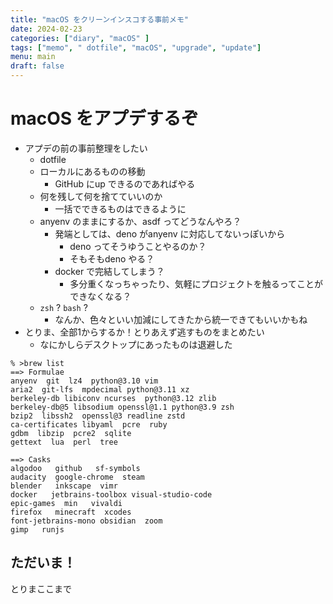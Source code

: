 ```yaml
---
title: "macOS をクリーンインスコする事前メモ"
date: 2024-02-23
categories: ["diary", "macOS" ]
tags: ["memo", " dotfile", "macOS", "upgrade", "update"]
menu: main
draft: false
---
```


# macOS をアプデするぞ

- アプデの前の事前整理をしたい
  - dotfile
  - ローカルにあるものの移動
    - GitHub にup できるのであればやる
  - 何を残して何を捨てていいのか
    - 一括でできるものはできるように
  - anyenv のままにするか、asdf ってどうなんやろ？
    - 発端としては、deno がanyenv に対応してないっぽいから
      - deno ってそうゆうことやるのか？
      - そもそもdeno やる？
    - docker で完結してしまう？
      - 多分重くなっちゃったり、気軽にプロジェクトを触るってことができなくなる？
  - `zsh` ? `bash` ?
    - なんか、色々といい加減にしてきたから統一できてもいいかもね
- とりま、全部1からするか！とりあえず逃すものをまとめたい
  - なにかしらデスクトップにあったものは退避した

```.terminal
% >brew list
==> Formulae
anyenv  git  lz4  python@3.10 vim
aria2  git-lfs  mpdecimal python@3.11 xz
berkeley-db libiconv ncurses  python@3.12 zlib
berkeley-db@5 libsodium openssl@1.1 python@3.9 zsh
bzip2  libssh2  openssl@3 readline zstd
ca-certificates libyaml  pcre  ruby
gdbm  libzip  pcre2  sqlite
gettext  lua  perl  tree

==> Casks
algodoo   github   sf-symbols
audacity  google-chrome  steam
blender   inkscape  vimr
docker   jetbrains-toolbox visual-studio-code
epic-games  min   vivaldi
firefox   minecraft  xcodes
font-jetbrains-mono obsidian  zoom
gimp   runjs

```

## ただいま！

とりまここまで
